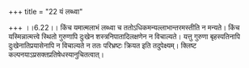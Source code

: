 +++
title = "22 यं लब्ध्वा"

+++
।।6.22।। किंच यमात्मलाभं लब्ध्वा च ततोऽधिकमन्यल्लाभान्तरमस्तीति न मन्यते।
किंच यस्मिन्नात्मत्त्वे स्थितो गुरुणापि दुःखेन शस्त्रनिपातादिलक्षणेन न
विचाल्यते। यत्तु गुरुणा बृहस्पतिनापि दुःखेनातिप्रयासेनापि न विचाल्यते न
ततः परिभ्रष्टः क्रियत इति तदुपेक्ष्यम्। क्लिष्ट
कल्पनयाऽप्रसक्तप्रतिषेधस्यानुचितत्वात्।
